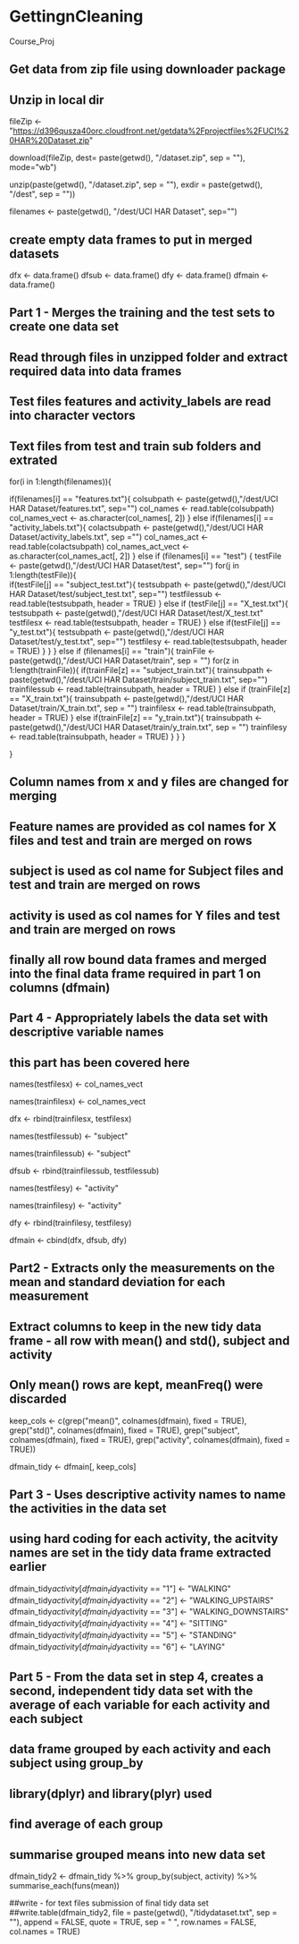 # GettingnCleaning
Course_Proj

## Get data from zip file using downloader package
## Unzip in local dir 

fileZip <- "https://d396qusza40orc.cloudfront.net/getdata%2Fprojectfiles%2FUCI%20HAR%20Dataset.zip"

download(fileZip, dest= paste(getwd(), "/dataset.zip", sep = ""), mode="wb")

unzip(paste(getwd(), "/dataset.zip", sep = ""), exdir = paste(getwd(), "/dest", sep = ""))

filenames <- paste(getwd(), "/dest/UCI HAR Dataset", sep="")

## create empty data frames to put in merged datasets

dfx <- data.frame()
dfsub <- data.frame()
dfy <- data.frame()
dfmain <- data.frame()

## Part 1 - Merges the training and the test sets to create one data set
## Read through files in unzipped folder and extract required data into data frames
## Test files features and activity_labels are read into character vectors
## Text files from test and train sub folders and extrated

for(i in 1:length(filenames)){
  
  if(filenames[i] == "features.txt"){
    colsubpath <- paste(getwd(),"/dest/UCI HAR Dataset/features.txt", sep="")
    col_names <- read.table(colsubpath)
    col_names_vect <- as.character(col_names[, 2])
  } else if(filenames[i] == "activity_labels.txt"){
    colactsubpath <- paste(getwd(),"/dest/UCI HAR Dataset/activity_labels.txt", sep ="")
    col_names_act <- read.table(colactsubpath)
    col_names_act_vect <- as.character(col_names_act[, 2])
  } else  if (filenames[i] == "test") {
    testFile <- paste(getwd(),"/dest/UCI HAR Dataset/test", sep="")
    for(j in 1:length(testFile)){  
      if(testFile[j] == "subject_test.txt"){
        testsubpath <- paste(getwd(),"/dest/UCI HAR Dataset/test/subject_test.txt", sep="")
        testfilessub <- read.table(testsubpath, header = TRUE)
      } else if (testFile[j] == "X_test.txt"){
        testsubpath <- paste(getwd(),"/dest/UCI HAR Dataset/test/X_test.txt"
        testfilesx <- read.table(testsubpath, header = TRUE) 
      } else if(testFile[j] == "y_test.txt"){
        testsubpath <- paste(getwd(),"/dest/UCI HAR Dataset/test/y_test.txt", sep="")
        testfilesy <- read.table(testsubpath, header = TRUE)
      }
    }
  } else if (filenames[i] == "train"){
    trainFile <- paste(getwd(),"/dest/UCI HAR Dataset/train", sep = "")
    for(z in 1:length(trainFile)){
      if(trainFile[z] == "subject_train.txt"){
        trainsubpath <- paste(getwd(),"/dest/UCI HAR Dataset/train/subject_train.txt", sep="")
        trainfilessub <- read.table(trainsubpath, header = TRUE)
      } else if (trainFile[z] == "X_train.txt"){
        trainsubpath <- paste(getwd(),"/dest/UCI HAR Dataset/train/X_train.txt", sep = "")
        trainfilesx <- read.table(trainsubpath, header = TRUE)
      } else if(trainFile[z] == "y_train.txt"){
        trainsubpath <- paste(getwd(),"/dest/UCI HAR Dataset/train/y_train.txt", sep = "")
        trainfilesy <- read.table(trainsubpath, header = TRUE)
      } 
    }
  }
  
}

## Column names from x and y files are changed for merging
## Feature names are provided as col names for X files and test and train are merged on rows
## subject is used as col name for Subject files and test and train are merged on rows
## activity is used as col names for Y files and test and train are merged on rows
## finally all row bound data frames and merged into the final data frame required in part 1 on columns (dfmain)
## Part 4 - Appropriately labels the data set with descriptive variable names 
## this part has been covered here

names(testfilesx) <- col_names_vect

names(trainfilesx) <- col_names_vect

dfx <- rbind(trainfilesx, testfilesx)

names(testfilessub) <- "subject"

names(trainfilessub) <- "subject"

dfsub <- rbind(trainfilessub, testfilessub)

names(testfilesy) <- "activity"

names(trainfilesy) <- "activity"

dfy <- rbind(trainfilesy, testfilesy)

dfmain <- cbind(dfx, dfsub, dfy)

## Part2 - Extracts only the measurements on the mean and standard deviation for each measurement
## Extract columns to keep in the new tidy data frame - all row with mean() and std(), subject and activity
## Only mean() rows are kept, meanFreq() were discarded

keep_cols <- c(grep("mean()", colnames(dfmain), fixed = TRUE), grep("std()", colnames(dfmain), fixed = TRUE), grep("subject", colnames(dfmain), fixed = TRUE), grep("activity", colnames(dfmain), fixed = TRUE))

dfmain_tidy <- dfmain[, keep_cols]

## Part 3 - Uses descriptive activity names to name the activities in the data set
## using hard coding for each activity, the acitvity names are set in the tidy data frame extracted earlier

dfmain_tidy$activity[dfmain_tidy$activity == "1"] <- "WALKING"
dfmain_tidy$activity[dfmain_tidy$activity == "2"] <- "WALKING_UPSTAIRS"
dfmain_tidy$activity[dfmain_tidy$activity == "3"] <- "WALKING_DOWNSTAIRS"
dfmain_tidy$activity[dfmain_tidy$activity == "4"] <- "SITTING"
dfmain_tidy$activity[dfmain_tidy$activity == "5"] <- "STANDING"
dfmain_tidy$activity[dfmain_tidy$activity == "6"] <- "LAYING"

## Part 5 - From the data set in step 4, creates a second, independent tidy data set with the average of each variable for each activity and each subject
## data frame grouped by each activity and each subject using group_by
## library(dplyr) and library(plyr) used
## find average of each group
## summarise grouped means into new data set  

dfmain_tidy2 <- dfmain_tidy %>% group_by(subject, activity) %>% summarise_each(funs(mean))


##write - for text files submission of final tidy data set
##write.table(dfmain_tidy2, file = paste(getwd(), "/tidydataset.txt", sep = ""), append = FALSE, quote = TRUE, sep = " ", row.names = FALSE, col.names = TRUE)
